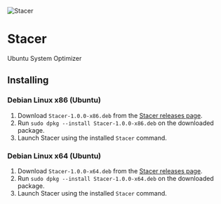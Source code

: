 ![Stacer](https://raw.githubusercontent.com/oguzhaninan/Stacer-Ubuntu-System-Optimizer/master/header.png)
# Stacer
Ubuntu System Optimizer

## Installing

### Debian Linux x86 (Ubuntu)

1. Download `Stacer-1.0.0-x86.deb` from the [Stacer releases page](https://github.com/oguzhaninan/Stacer-Ubuntu-System-Optimizer/releases).
2. Run `sudo dpkg --install Stacer-1.0.0-x86.deb` on the downloaded package.
3. Launch Stacer using the installed `Stacer` command.

### Debian Linux x64 (Ubuntu)

1. Download `Stacer-1.0.0-x64.deb` from the [Stacer releases page](https://github.com/oguzhaninan/Stacer-Ubuntu-System-Optimizer/releases).
2. Run `sudo dpkg --install Stacer-1.0.0-x64.deb` on the downloaded package.
3. Launch Stacer using the installed `Stacer` command.

